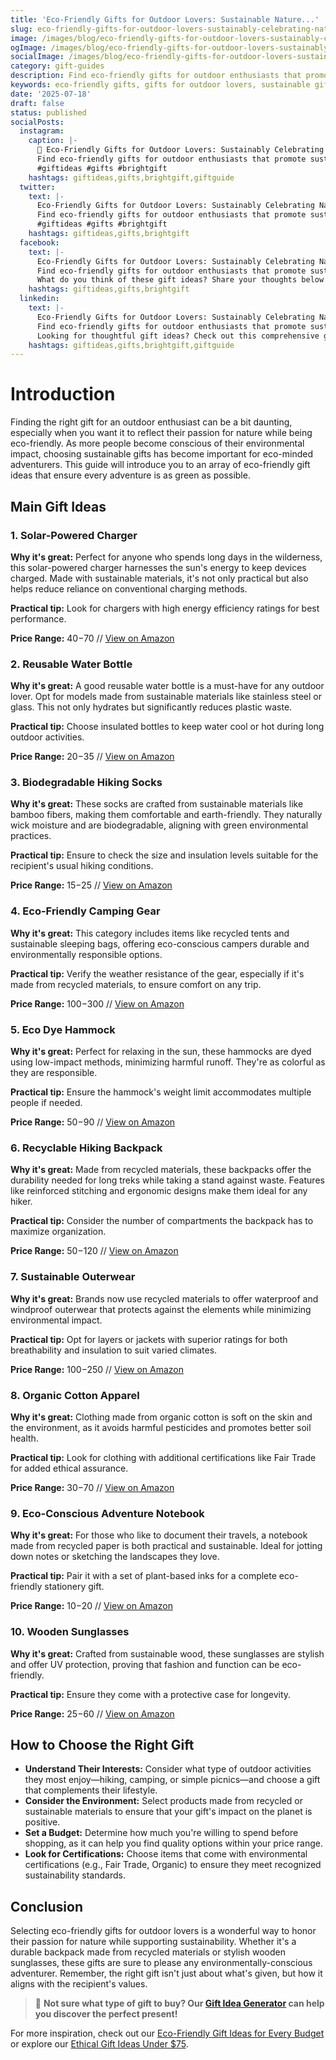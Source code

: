 ```yaml
---
title: 'Eco-Friendly Gifts for Outdoor Lovers: Sustainable Nature...'
slug: eco-friendly-gifts-for-outdoor-lovers-sustainably-celebrating-nature
image: /images/blog/eco-friendly-gifts-for-outdoor-lovers-sustainably-celebrating-nature/eco-friendly-gifts-for-outdoor-lovers-sustainably-celebrating-nature-banner.webp
ogImage: /images/blog/eco-friendly-gifts-for-outdoor-lovers-sustainably-celebrating-nature/eco-friendly-gifts-for-outdoor-lovers-sustainably-celebrating-nature-og.webp
socialImage: /images/blog/eco-friendly-gifts-for-outdoor-lovers-sustainably-celebrating-nature/eco-friendly-gifts-for-outdoor-lovers-sustainably-celebrating-nature-social.webp
category: gift-guides
description: Find eco-friendly gifts for outdoor enthusiasts that promote sustainability while enjoying nature.
keywords: eco-friendly gifts, gifts for outdoor lovers, sustainable gifts, nature gifts, outdoor gear
date: '2025-07-18'
draft: false
status: published
socialPosts:
  instagram:
    caption: |-
      🎁 Eco-Friendly Gifts for Outdoor Lovers: Sustainably Celebrating Nature
      Find eco-friendly gifts for outdoor enthusiasts that promote sustainability while enjoying nature.
      #giftideas #gifts #brightgift
    hashtags: giftideas,gifts,brightgift,giftguide
  twitter:
    text: |-
      Eco-Friendly Gifts for Outdoor Lovers: Sustainably Celebrating Nature
      Find eco-friendly gifts for outdoor enthusiasts that promote sustainability while enjoying nature.
      #giftideas #gifts #brightgift
    hashtags: giftideas,gifts,brightgift
  facebook:
    text: |-
      Eco-Friendly Gifts for Outdoor Lovers: Sustainably Celebrating Nature
      Find eco-friendly gifts for outdoor enthusiasts that promote sustainability while enjoying nature.
      What do you think of these gift ideas? Share your thoughts below! 👇
    hashtags: giftideas,gifts,brightgift
  linkedin:
    text: |-
      Eco-Friendly Gifts for Outdoor Lovers: Sustainably Celebrating Nature
      Find eco-friendly gifts for outdoor enthusiasts that promote sustainability while enjoying nature.
      Looking for thoughtful gift ideas? Check out this comprehensive guide for inspiration.
    hashtags: giftideas,gifts,brightgift,giftguide
---
```


# Introduction

Finding the right gift for an outdoor enthusiast can be a bit daunting, especially when you want it to reflect their passion for nature while being eco-friendly. As more people become conscious of their environmental impact, choosing sustainable gifts has become important for eco-minded adventurers. This guide will introduce you to an array of eco-friendly gift ideas that ensure every adventure is as green as possible.

## Main Gift Ideas

### 1. Solar-Powered Charger

**Why it's great:** Perfect for anyone who spends long days in the wilderness, this solar-powered charger harnesses the sun's energy to keep devices charged. Made with sustainable materials, it's not only practical but also helps reduce reliance on conventional charging methods.

**Practical tip:** Look for chargers with high energy efficiency ratings for best performance.

**Price Range:** $40-$70 // [View on Amazon](https://www.amazon.com/s?k=solar+powered+charger&tag=bright-gift-20)

### 2. Reusable Water Bottle

**Why it's great:** A good reusable water bottle is a must-have for any outdoor lover. Opt for models made from sustainable materials like stainless steel or glass. This not only hydrates but significantly reduces plastic waste.

**Practical tip:** Choose insulated bottles to keep water cool or hot during long outdoor activities.

**Price Range:** $20-$35 // [View on Amazon](https://www.amazon.com/s?k=reusable+water+bottle&tag=bright-gift-20)

### 3. Biodegradable Hiking Socks

**Why it's great:** These socks are crafted from sustainable materials like bamboo fibers, making them comfortable and earth-friendly. They naturally wick moisture and are biodegradable, aligning with green environmental practices.

**Practical tip:** Ensure to check the size and insulation levels suitable for the recipient's usual hiking conditions.

**Price Range:** $15-$25 // [View on Amazon](https://www.amazon.com/s?k=biodegradable+hiking+socks&tag=bright-gift-20)

### 4. Eco-Friendly Camping Gear

**Why it's great:** This category includes items like recycled tents and sustainable sleeping bags, offering eco-conscious campers durable and environmentally responsible options.

**Practical tip:** Verify the weather resistance of the gear, especially if it's made from recycled materials, to ensure comfort on any trip.

**Price Range:** $100-$300 // [View on Amazon](https://www.amazon.com/s?k=eco-friendly+camping+gear&tag=bright-gift-20)

### 5. Eco Dye Hammock

**Why it's great:** Perfect for relaxing in the sun, these hammocks are dyed using low-impact methods, minimizing harmful runoff. They're as colorful as they are responsible.

**Practical tip:** Ensure the hammock's weight limit accommodates multiple people if needed.

**Price Range:** $50-$90 // [View on Amazon](https://www.amazon.com/s?k=eco+dye+hammock&tag=bright-gift-20)

### 6. Recyclable Hiking Backpack

**Why it's great:** Made from recycled materials, these backpacks offer the durability needed for long treks while taking a stand against waste. Features like reinforced stitching and ergonomic designs make them ideal for any hiker.

**Practical tip:** Consider the number of compartments the backpack has to maximize organization.

**Price Range:** $50-$120 // [View on Amazon](https://www.amazon.com/s?k=recyclable+hiking+backpack&tag=bright-gift-20)

### 7. Sustainable Outerwear

**Why it's great:** Brands now use recycled materials to offer waterproof and windproof outerwear that protects against the elements while minimizing environmental impact.

**Practical tip:** Opt for layers or jackets with superior ratings for both breathability and insulation to suit varied climates.

**Price Range:** $100-$250 // [View on Amazon](https://www.amazon.com/s?k=sustainable+outerwear&tag=bright-gift-20)

### 8. Organic Cotton Apparel

**Why it's great:** Clothing made from organic cotton is soft on the skin and the environment, as it avoids harmful pesticides and promotes better soil health.

**Practical tip:** Look for clothing with additional certifications like Fair Trade for added ethical assurance.

**Price Range:** $30-$70 // [View on Amazon](https://www.amazon.com/s?k=organic+cotton+apparel&tag=bright-gift-20)

### 9. Eco-Conscious Adventure Notebook

**Why it's great:** For those who like to document their travels, a notebook made from recycled paper is both practical and sustainable. Ideal for jotting down notes or sketching the landscapes they love.

**Practical tip:** Pair it with a set of plant-based inks for a complete eco-friendly stationery gift.

**Price Range:** $10-$20 // [View on Amazon](https://www.amazon.com/s?k=eco+adventure+notebook&tag=bright-gift-20)

### 10. Wooden Sunglasses

**Why it's great:** Crafted from sustainable wood, these sunglasses are stylish and offer UV protection, proving that fashion and function can be eco-friendly.

**Practical tip:** Ensure they come with a protective case for longevity.

**Price Range:** $25-$60 // [View on Amazon](https://www.amazon.com/s?k=wooden+sunglasses&tag=bright-gift-20)

## How to Choose the Right Gift

- **Understand Their Interests:** Consider what type of outdoor activities they most enjoy—hiking, camping, or simple picnics—and choose a gift that complements their lifestyle.
- **Consider the Environment:** Select products made from recycled or sustainable materials to ensure that your gift's impact on the planet is positive.
- **Set a Budget:** Determine how much you're willing to spend before shopping, as it can help you find quality options within your price range.
- **Look for Certifications:** Choose items that come with environmental certifications (e.g., Fair Trade, Organic) to ensure they meet recognized sustainability standards.

## Conclusion

Selecting eco-friendly gifts for outdoor lovers is a wonderful way to honor their passion for nature while supporting sustainability. Whether it's a durable backpack made from recycled materials or stylish wooden sunglasses, these gifts are sure to please any environmentally-conscious adventurer. Remember, the right gift isn't just about what's given, but how it aligns with the recipient's values.

> 🎯 **Not sure what type of gift to buy? Our [Gift Idea Generator](https://bright-gift.com) can help you discover the perfect present!**

For more inspiration, check out our [Eco-Friendly Gift Ideas for Every Budget](https://bright-gift.com/blog/eco-friendly-gift-ideas-for-every-budget) or explore our [Ethical Gift Ideas Under $75](https://bright-gift.com/blog/20-ethical-gift-ideas-for-eco-conscious-loved-ones-under-75).